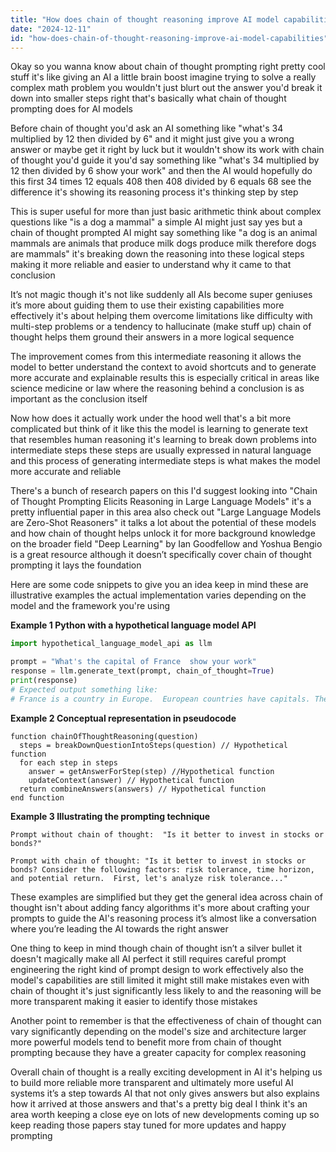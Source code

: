 ```yaml
---
title: "How does chain of thought reasoning improve AI model capabilities?"
date: "2024-12-11"
id: "how-does-chain-of-thought-reasoning-improve-ai-model-capabilities"
---
```


Okay so you wanna know about chain of thought prompting right  pretty cool stuff  it's like giving an AI a little brain boost  imagine trying to solve a really complex math problem you wouldn't just blurt out the answer  you'd break it down into smaller steps right  that's basically what chain of thought prompting does for AI models

Before chain of thought  you'd ask an AI something like "what's 34 multiplied by 12 then divided by 6" and it might just give you a wrong answer or maybe get it right by luck  but it wouldn't show its work  with chain of thought you'd guide it  you'd say something like "what's 34 multiplied by 12 then divided by 6 show your work" and then the AI would hopefully do this  first 34 times 12 equals 408 then 408 divided by 6 equals 68  see the difference  it's showing its reasoning process  it's thinking step by step

This is super useful for more than just basic arithmetic  think about complex questions like  "is a dog a mammal"  a simple AI might just say yes but a chain of thought prompted AI might say something like  "a dog is an animal  mammals are animals that produce milk  dogs produce milk therefore dogs are mammals"  it's breaking down the reasoning into these logical steps  making it more reliable and easier to understand  why it came to that conclusion

It’s not magic though  it's not like suddenly all AIs become super geniuses  it’s more about guiding them to use their existing capabilities more effectively  it's about helping them overcome limitations like  difficulty with multi-step problems or a tendency to hallucinate  (make stuff up)  chain of thought helps them  ground their answers in a more logical sequence

The improvement comes from this intermediate reasoning  it allows the model to better understand the context  to avoid shortcuts and to generate more accurate and explainable results  this is especially critical in areas like science  medicine or law where the reasoning behind a conclusion is as important as the conclusion itself

Now  how does it actually work under the hood  well that's a bit more complicated  but think of it like this  the model is learning to generate text that resembles human reasoning  it's learning to break down problems into intermediate steps  these steps are usually expressed in natural language  and this process of generating intermediate steps is what makes the model more accurate and reliable

There's a bunch of research papers on this  I'd suggest looking into  "Chain of Thought Prompting Elicits Reasoning in Large Language Models"  it's a pretty influential paper in this area  also  check out  "Large Language Models are Zero-Shot Reasoners"  it talks a lot about the potential of these models  and how chain of thought helps unlock it  for more background knowledge on the broader field  "Deep Learning" by Ian Goodfellow and Yoshua Bengio is a great resource although it doesn’t specifically cover chain of thought prompting  it lays the foundation


Here are some code snippets to give you an idea  keep in mind these are illustrative examples  the actual implementation varies depending on the model and the framework you're using

**Example 1 Python with a hypothetical language model API**

```python
import hypothetical_language_model_api as llm

prompt = "What's the capital of France  show your work"
response = llm.generate_text(prompt, chain_of_thought=True)
print(response)
# Expected output something like:
# France is a country in Europe.  European countries have capitals. The capital of France is Paris.  Therefore, the capital of France is Paris.

```

**Example 2  Conceptual representation in pseudocode**

```
function chainOfThoughtReasoning(question)
  steps = breakDownQuestionIntoSteps(question) // Hypothetical function
  for each step in steps
    answer = getAnswerForStep(step) //Hypothetical function
    updateContext(answer) // Hypothetical function
  return combineAnswers(answers) // Hypothetical function
end function
```


**Example 3  Illustrating the prompting technique**

```
Prompt without chain of thought:  "Is it better to invest in stocks or bonds?"

Prompt with chain of thought: "Is it better to invest in stocks or bonds? Consider the following factors: risk tolerance, time horizon, and potential return.  First, let's analyze risk tolerance..."
```


These examples are simplified  but they get the general idea across  chain of thought isn't about adding fancy algorithms  it's more about crafting your prompts  to guide the AI's reasoning process  it’s almost like a conversation where you’re leading the AI towards the right answer

One thing to keep in mind though  chain of thought isn’t a silver bullet  it doesn't magically make all AI perfect  it still requires careful prompt engineering  the right kind of prompt design to work effectively  also the model's capabilities are still limited  it might still make mistakes even with chain of thought  it's just significantly less likely to  and the reasoning will be more transparent  making it easier to identify those mistakes


Another point to remember is that  the effectiveness of chain of thought can vary significantly depending on the model's size and architecture  larger more powerful models tend to benefit more from chain of thought prompting  because they have a greater capacity for complex reasoning


Overall chain of thought is a really exciting development in AI  it's helping us to build more reliable more transparent and ultimately more useful AI systems  it’s a step towards AI that not only gives answers but also explains how it arrived at those answers  and that's a pretty big deal  I think it's an area worth keeping a close eye on  lots of new developments coming up  so keep reading those papers  stay tuned for more updates and happy prompting
